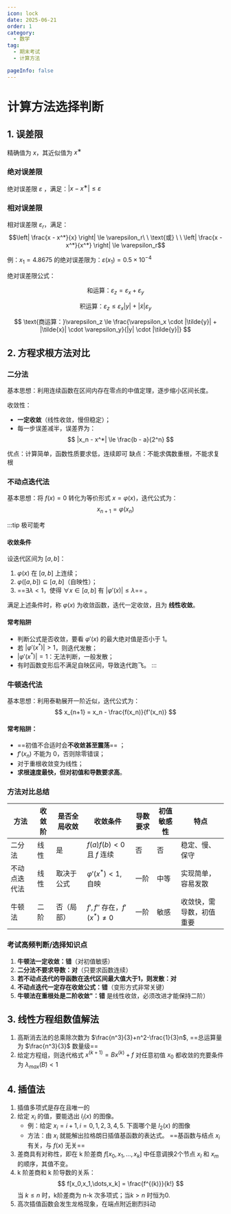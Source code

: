 ```yaml
---
icon: lock
date: 2025-06-21
order: 1
category:
  - 数学
tag:
  - 期末考试
  - 计算方法

pageInfo: false
---
```


# 计算方法选择判断

## 1. 误差限

精确值为 $x$，其近似值为 $x^∗$

### 绝对误差限

绝对误差限 $\varepsilon$ ，满足：$|x−x^∗|\leq\varepsilon$


### 相对误差限

相对误差限 $\varepsilon_r$，满足：
$$\left| \frac{x - x^*}{x} \right| \le \varepsilon_r\ \ \text{或} \ \ \left| \frac{x - x^*}{x^*} \right| \le \varepsilon_r$$

例：$x_1 = 4.8675$ 的绝对误差限为：$\varepsilon(x_1) = 0.5\times 10^{-4}$

绝对误差限公式：

$$
\text{和运算：}\varepsilon_z = \varepsilon_x + \varepsilon_y
$$

$$
\text{积运算：}\varepsilon_z \le \varepsilon_x |y| + |\tilde{x}| \varepsilon_y
$$

$$
\text{商运算：}\varepsilon_z \le \frac{\varepsilon_x \cdot |\tilde{y}| + |\tilde{x}| \cdot \varepsilon_y}{|y| \cdot |\tilde{y}|}
$$

## 2. 方程求根方法对比

### 二分法

基本思想：利用连续函数在区间内存在零点的中值定理，逐步缩小区间长度。

收敛性：
- **一定收敛**（线性收敛，慢但稳定）；
- 每一步误差减半，误差界为：
$$
|x_n - x^*| \le \frac{b - a}{2^n}
$$

优点：计算简单，函数性质要求低，连续即可
缺点：不能求偶数重根，不能求复根

### 不动点迭代法

基本思想：将 $f(x) = 0$ 转化为等价形式 $x = \varphi(x)$，迭代公式为：
$$
x_{n+1} = \varphi(x_n)
$$

:::tip 极可能考

#### 收敛条件

设迭代区间为 $[a, b]$：

1. $\varphi(x)$ 在 $[a, b]$ 上连续；
2. $\varphi([a, b]) \subseteq [a, b]$（自映性）；
3. ==$\exists \lambda < 1$，使得 $\forall x \in [a, b]$ 有 $|\varphi'(x)| \le \lambda$== 。

满足上述条件时，称 $\varphi(x)$ 为收敛函数，迭代一定收敛，且为 **线性收敛**。

#### 常考陷阱

- 判断公式是否收敛，要看 $\varphi'(x)$ 的最大绝对值是否小于 1。
- 若 $|\varphi'(x^*)| > 1$，则迭代发散；
- $|\varphi'(x^*)| = 1$：无法判断，一般发散；
- 有时函数变形后不满足自映区间，导致迭代跑飞。
:::


### 牛顿迭代法

基本思想：利用泰勒展开一阶近似，迭代公式为：
$$
x_{n+1} = x_n - \frac{f(x_n)}{f'(x_n)}
$$

#### 常考陷阱：

- ==初值不合适时会**不收敛甚至震荡**== ；
- $f'(x_n)$ 不能为 0，否则除零错误；
- 对于重根收敛变为线性；
- **求根速度最快，但对初值和导数要求高**。

### 方法对比总结

| 方法         | 收敛阶 | 是否全局收敛 | 收敛条件                         | 导数要求 | 初值敏感性 | 特点                     |
|--------------|--------|---------------|----------------------------------|-----------|-------------|--------------------------|
| 二分法       | 线性   | 是            | $f(a)f(b) < 0$ 且 $f$ 连续        | 否        | 否          | 稳定、慢、保守            |
| 不动点迭代法 | 线性   | 取决于公式     | $\varphi'(x^*) < 1$, 自映         | 一阶      | 中等        | 实现简单，容易发散        |
| 牛顿法       | 二阶   | 否（局部）     | $f', f''$ 存在，$f'(x^*) \ne 0$   | 一阶      | 敏感        | 收敛快，需导数，初值重要 |

### 考试高频判断/选择知识点

1. **牛顿法一定收敛：错**（对初值敏感）
2. **二分法不要求导数：对**（只要求函数连续）
3. **若不动点迭代的导函数在迭代区间最大值大于1，则发散：对**
4. **不动点迭代一定存在收敛公式：错**（变形方式非常关键）
5. **牛顿法在重根处是二阶收敛"：错** 是线性收敛，必须改进才能保持二阶）

## 3. 线性方程组数值解法

1. 高斯消去法的总乘除次数为 $\frac{n^3}{3}+n^2-\frac{1}{3}n$, ==总运算量为 $\frac{n^3}{3}$ 数量级== 
2. 给定方程组，则迭代格式 $x^{(k+1)}=Bx^{(k)}+f$ 对任意初值 $x_0$ 都收敛的充要条件为 $\lambda_{max}(B) < 1$

## 4. 插值法

1. 插值多项式是存在且唯一的
2. 给定 $x_i$ 的值，要能选出 $l_i(x)$ 的图像。
    - 例：给定 $x_i = i +1, i = 0, 1, 2, 3, 4, 5$.  下面哪个是 $l_2(x)$ 的图像
    - 方法：由 $x_i$ 就能解出拉格朗日插值基函数的表达式。 ==基函数与结点 $x_i$ 有关，与 $f(x)$ 无关==
3. 差商具有对称性，即在 k 阶差商 $f[x_0,x_1,\dots,x_k]$ 中任意调换2个节点 $x_l$ 和 $x_m$ 的顺序，其值不变。
4. k 阶差商和 k 阶导数的关系：
$$
f[x_0,x_1,\dots,x_k] = \frac{f^{(k)}}{k!}
$$
当 $k\leq n$ 时，k阶差商为 n-k 次多项式；当$k>n$ 时恒为0.
5. 高次插值函数会发生龙格现象，在端点附近剧烈抖动
